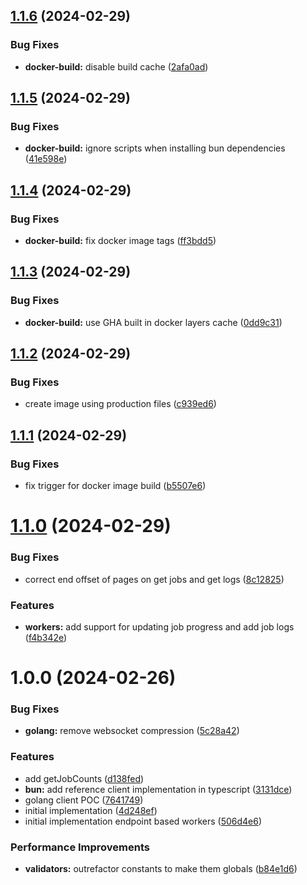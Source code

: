 ## [1.1.6](https://github.com/taskforcesh/bullmq-proxy/compare/v1.1.5...v1.1.6) (2024-02-29)


### Bug Fixes

* **docker-build:** disable build cache ([2afa0ad](https://github.com/taskforcesh/bullmq-proxy/commit/2afa0ad3505b73d8a868bc7516859e53ce166790))

## [1.1.5](https://github.com/taskforcesh/bullmq-proxy/compare/v1.1.4...v1.1.5) (2024-02-29)


### Bug Fixes

* **docker-build:** ignore scripts when installing bun dependencies ([41e598e](https://github.com/taskforcesh/bullmq-proxy/commit/41e598e2eaab3bcfa8c80ff9b0c38d96e499db33))

## [1.1.4](https://github.com/taskforcesh/bullmq-proxy/compare/v1.1.3...v1.1.4) (2024-02-29)


### Bug Fixes

* **docker-build:** fix docker image tags ([ff3bdd5](https://github.com/taskforcesh/bullmq-proxy/commit/ff3bdd537ba595848d44f91e23abc346b5fea1c2))

## [1.1.3](https://github.com/taskforcesh/bullmq-proxy/compare/v1.1.2...v1.1.3) (2024-02-29)


### Bug Fixes

* **docker-build:** use GHA built in docker layers cache ([0dd9c31](https://github.com/taskforcesh/bullmq-proxy/commit/0dd9c3134f7aa2a2771dba4446259831cc124f24))

## [1.1.2](https://github.com/taskforcesh/bullmq-proxy/compare/v1.1.1...v1.1.2) (2024-02-29)


### Bug Fixes

* create image using production files ([c939ed6](https://github.com/taskforcesh/bullmq-proxy/commit/c939ed6461ac8f54074809cb182414c3fb12e11c))

## [1.1.1](https://github.com/taskforcesh/bullmq-proxy/compare/v1.1.0...v1.1.1) (2024-02-29)


### Bug Fixes

* fix trigger for docker image build ([b5507e6](https://github.com/taskforcesh/bullmq-proxy/commit/b5507e62bc3389c8c0ff2326f2bf7a23abcefeb3))

# [1.1.0](https://github.com/taskforcesh/bullmq-proxy/compare/v1.0.0...v1.1.0) (2024-02-29)


### Bug Fixes

* correct end offset of pages on get jobs and get logs ([8c12825](https://github.com/taskforcesh/bullmq-proxy/commit/8c1282596f8f96de7807d65171e98c9228b5637e))


### Features

* **workers:** add support for updating job progress and add job logs ([f4b342e](https://github.com/taskforcesh/bullmq-proxy/commit/f4b342e90842177270479a60625b0f6bc963147f))

# 1.0.0 (2024-02-26)


### Bug Fixes

* **golang:** remove websocket compression ([5c28a42](https://github.com/taskforcesh/bullmq-proxy/commit/5c28a42ef8817b46a11d62a5cedb4c8a87e9e5a9))


### Features

* add getJobCounts ([d138fed](https://github.com/taskforcesh/bullmq-proxy/commit/d138fede24bd08d317a1ab2a17f8f0d289e19329))
* **bun:** add reference client implementation in typescript ([3131dce](https://github.com/taskforcesh/bullmq-proxy/commit/3131dced3a5e95ae650d25cd2c1a05f3560717ac))
* golang client POC ([7641749](https://github.com/taskforcesh/bullmq-proxy/commit/76417496c5cb9feb368e1a0a2a5712d752ef2418))
* initial implementation ([4d248ef](https://github.com/taskforcesh/bullmq-proxy/commit/4d248ef67d315839e34b45fddfa0ac9f8359c0b0))
* initial implementation endpoint based workers ([506d4e6](https://github.com/taskforcesh/bullmq-proxy/commit/506d4e6327b2074d6411b7c330e58ef2da27b025))


### Performance Improvements

* **validators:** outrefactor constants to make them globals ([b84e1d6](https://github.com/taskforcesh/bullmq-proxy/commit/b84e1d6548d597c2ad412dff36949e2b9f93e122))
